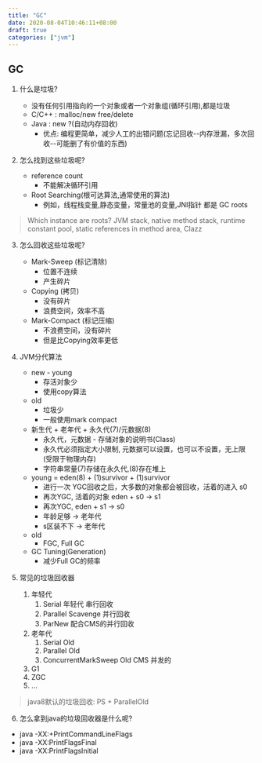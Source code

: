 ```yaml
---
title: "GC"
date: 2020-08-04T10:46:11+08:00
draft: true
categories: ["jvm"]
---
```


## GC
1. 什么是垃圾?
   + 没有任何引用指向的一个对象或者一个对象组(循环引用),都是垃圾 
   + C/C++ : malloc/new free/delete
   + Java : new ?(自动内存回收)
     + 优点: 编程更简单，减少人工的出错问题(忘记回收--内存泄漏，多次回收--可能删了有价值的东西)

2. 怎么找到这些垃圾呢?
   + reference count
     + 不能解决循环引用  
   + Root Searching(根可达算法,通常使用的算法)
       + 例如，线程栈变量,静态变量，常量池的变量,JNI指针 都是 GC roots
> Which instance are roots?
>   JVM stack, native method stack, runtime constant pool, static references in method area, Clazz

3. 怎么回收这些垃圾呢?
   + Mark-Sweep (标记清除) 
     + 位置不连续
     + 产生碎片 
   + Copying (拷贝)
     + 没有碎片
     + 浪费空间，效率不高
   + Mark-Compact (标记压缩)
     + 不浪费空间，没有碎片
     + 但是比Copying效率更低

4. JVM分代算法
   + new - young
     + 存活对象少
     + 使用copy算法
   + old
     + 垃圾少
     + 一般使用mark compact
   + 新生代 + 老年代 + 永久代(7)/元数据(8)
     + 永久代，元数据 - 存储对象的说明书(Class)
     + 永久代必须指定大小限制, 元数据可以设置，也可以不设置，无上限(受限于物理内存)
     + 字符串常量(7)存储在永久代,(8)存在堆上
   + young = eden(8) + (1)survivor + (1)survivor 
     + 进行一次 YGC回收之后，大多数的对象都会被回收，活着的进入 s0
     + 再次YGC, 活着的对象 eden + s0 -> s1
     + 再次YGC,  eden + s1 -> s0
     + 年龄足够 -> 老年代
     + s区装不下 -> 老年代
   + old
     + FGC, Full GC
   + GC Tuning(Generation)
     + 减少Full GC的频率

5. 常见的垃圾回收器
   1. 年轻代
      1. Serial 年轻代 串行回收
      2. Parallel Scavenge 并行回收   
      3. ParNew 配合CMS的并行回收
   2. 老年代
      1. Serial Old
      2. Parallel Old
      3. ConcurrentMarkSweep Old CMS 并发的
   3. G1
   4. ZGC
   5. ...
> java8默认的垃圾回收: PS + ParallelOld

6. 怎么拿到java的垃圾回收器是什么呢?
  + java -XX:+PrintCommandLineFlags
  + java -XX:PrintFlagsFinal 
  + java -XX:PrintFlagsInitial

